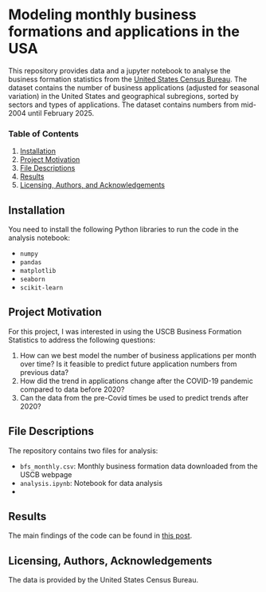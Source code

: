# Modeling monthly business formations and applications in the USA

This repository provides data and a jupyter notebook to analyse the business formation statistics from the [United States Census Bureau](https://www.census.gov/econ/bfs/current/index.html).
The dataset contains the number of business applications (adjusted for seasonal variation) in the United States and geographical subregions, sorted by sectors and types of applications. 
The dataset contains numbers from mid-2004 until February 2025.


### Table of Contents

1. [Installation](#installation)
2. [Project Motivation](#motivation)
3. [File Descriptions](#files)
4. [Results](#results)
5. [Licensing, Authors, and Acknowledgements](#licensing)

## Installation <a name="installation"></a>

You need to install the following Python libraries to run the code in the analysis notebook: 
- `numpy` 
- `pandas`
- `matplotlib`
- `seaborn`
- `scikit-learn`


## Project Motivation<a name="motivation"></a>

For this project, I was interested in using the USCB Business Formation Statistics to address the following questions:

1. How can we best model the number of business applications per month over time? Is it feasible to predict future application numbers from previous data?
2. How did the trend in applications change after the COVID-19 pandemic compared to data before 2020?
3. Can the data from the pre-Covid times be used to predict trends after 2020?


## File Descriptions <a name="files"></a>

The repository contains two files for analysis:
- `bfs_monthly.csv`: Monthly business formation data downloaded from the USCB webpage
- `analysis.ipynb`: Notebook for data analysis
- 

## Results<a name="results"></a>

The main findings of the code can be found in [this post](https://felix-r.github.io/).


## Licensing, Authors, Acknowledgements<a name="licensing"></a>

The data is provided by the United States Census Bureau. 

